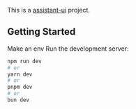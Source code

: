 This is a [assistant-ui](https://github.com/Yonom/assistant-ui) project.

## Getting Started
Make an env 
Run the development server:

```bash
npm run dev
# or
yarn dev
# or
pnpm dev
# or
bun dev
```
